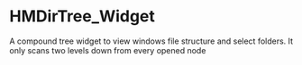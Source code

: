 # HMDirTree_Widget
A compound tree widget to view windows file structure and select folders. It only scans two levels down from every opened node

